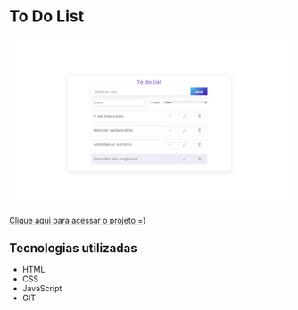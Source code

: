 # To Do List

![preview](./assets/preview.png)

[Clique aqui para acessar o projeto =)](https://israelsanttana.github.io/to-Do-List/)

## Tecnologias utilizadas

- HTML
- CSS
- JavaScript
- GIT
